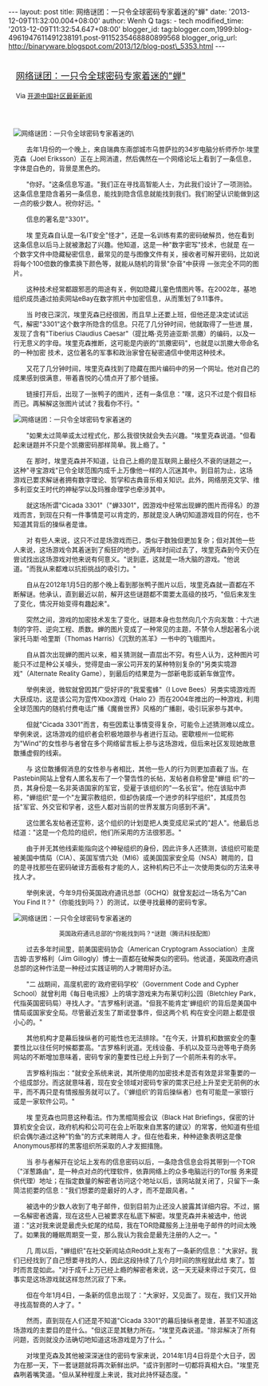 --- layout: post title: 网络谜团：一只令全球密码专家着迷的"蝉" date:
'2013-12-09T11:32:00.004+08:00' author: Wenh Q tags: - tech
modified\_time: '2013-12-09T11:32:54.647+08:00' blogger\_id:
tag:blogger.com,1999:blog-4961947611491238191.post-9115235468880899568
blogger\_orig\_url:
http://binaryware.blogspot.com/2013/12/blog-post\_5353.html ---
<div style="margin: 10px; padding: 5px;">

<div style="font-size: 18px;">

[网络谜团：一只令全球密码专家着迷的"蝉"](http://www.oschina.net/news/46687/fascinating-cicada)

</div>

<div style="font-size: 13px;">

Via [开源中国社区最新新闻](http://www.oschina.net/?from=rss)

</div>

</div>

<div style="font-size: 13px; padding: 15px 0 10px 10px;">

![网络谜团：一只令全球密码专家着迷的](http://static.oschina.net/uploads/img/201312/09063414_C5Jq.jpg)\
<div style="text-indent: 2em;">

去年1月份的一个晚上，来自瑞典东南部城市乌普萨拉的34岁电脑分析师乔尔·埃里克森（Joel
Eriksson）正在上网消遣，然后偶然在一个网络论坛上看到了一条信息，字体是白色的，背景是黑色的。

</div>

<div style="text-indent: 2em;">

"你好。"这条信息写道。"我们正在寻找高智能人士，为此我们设计了一项测验。这条信息里隐含着另一条信息，能找到隐含信息就能找到我们。我们盼望认识能做到这一点的极少数人。祝你好运。"

</div>

<div style="text-indent: 2em;">

信息的署名是"3301"。

</div>

<div style="text-indent: 2em;">

埃
里克森自认是一名IT安全"怪才"，还是一名训练有素的密码破解员，他在看到这条信息以后马上就被激起了兴趣。他知道，这是一种"数字密写"技术，也就是
在一个数字文件中隐藏秘密信息，最常见的是与图像文件有关，接收者可解开密码，比如说将每个100倍数的像素换下颜色等，就能从随机的背景"杂音"中获得
一张完全不同的图片。

</div>

<div style="text-indent: 2em;">

这种技术经常都跟邪恶的用途有关，例如隐藏儿童色情图片等。在2002年，基地组织成员通过拍卖网站eBay在数字照片中加密信息，从而策划了9.11事件。

</div>

<div style="text-indent: 2em;">

当
时夜已深沉，埃里克森已经很困，而且早上还要上班，但他还是决定试试运气，解密"3301"这个数字所隐含的信息。只花了几分钟时间，他就取得了一些进
展，发现了含有"Tiberius Claudius
Caesar"（提比略·克劳迪亚斯·凯撒）的编码，以及一行无意义的字母。埃里克森推断，这可能是内嵌的"凯撒密码"，也就是以凯撒大帝命名的一种加密
技术，这位著名的军事和政治家曾在秘密通信中使用这种技术。

</div>

<div style="text-indent: 2em;">

又花了几分钟时间，埃里克森找到了隐藏在图片编码中的另一个网址。他对自己的成果感到很满意，带着喜悦的心情点开了那个链接。

</div>

<div style="text-indent: 2em;">

链接打开后，出现了一张鸭子的图片，还有一条信息："嘿，这只不过是个假目标而已。再解解这张图片试试？我看你不行。"

</div>

<div style="width: 460px;">

![网络谜团：一只令全球密码专家着迷的](http://static.oschina.net/uploads/img/201312/09063414_WWfk.jpg)

</div>

<div style="text-indent: 2em;">

"如果太过简单或太过程式化，那么我很快就会失去兴趣。"埃里克森说道。"但看起来谜题并不只是个凯撒密码那样简单。我上瘾了。"

</div>

<div style="text-indent: 2em;">

在
那时，埃里克森并不知道，让自己上瘾的是互联网上最经久不衰的谜题之一，这种"寻宝游戏"已令全球范围内成千上万像他一样的人沉迷其中。到目前为止，这场
游戏已要求解谜者拥有数字理论、哲学和古典音乐相关知识。此外，网络朋克文学、维多利亚女王时代的神秘学以及玛雅命理学也牵涉其中。

</div>

<div style="text-indent: 2em;">

就这场所谓"Cicada
3301"（"蝉3301"，因游戏中经常出现蝉的图片而得名）的游戏而言，到现在只有一件事情是可以肯定的，那就是没人确切知道游戏目的何在，也不知道其背后的操纵者是谁。

</div>

<div style="text-indent: 2em;">

对
有些人来说，这只不过是场游戏而已，类似于数独但更加复杂；但对其他一些人来说，这场游戏令其着迷到了痴狂的地步。近两年时间过去了，埃里克森到今天仍在
尝试找出这场游戏对他来说有何意义。"说到底，这就是一场大脑的游戏。"他说道。"而我从来都难以抗拒挑战的吸引力。"

</div>

<div style="text-indent: 2em;">

自从在2012年1月5日的那个晚上看到那张鸭子图片以后，埃里克森就一直都在不断解谜。他承认，直到最近以前，解开这些谜题都不需要太高级的技巧，"但后来发生了变化，情况开始变得有趣起来"。

</div>

<div style="text-indent: 2em;">

突然之间，游戏的加密技术发生了变化，谜题本身也忽然向几个方向发散：十六进制的字符、逆向工程、质数。蝉的图片变成了一种常见的主题，不禁令人想起著名小说家托马斯·哈里斯（Thomas
Harris）《沉默的羔羊》一书中的飞蛾图片。

</div>

<div style="text-indent: 2em;">

自从首次出现蝉的图片以来，相关猜测就一直层出不穷。有些人认为，这种图片可能只不过是种公关噱头，觉得是由一家公司开发的某种特别复杂的"另类实境游戏"（Alternate
Reality Game），到最后的结果是为一部新电影或新车做宣传。

</div>

<div style="text-indent: 2em;">

举例来说，微软就曾因其广受好评的"我爱蜜蜂"（I Love
Bees）另类实境游戏而大获成功，这是该公司为宣传Xbox游戏《Halo
2》而在2004年推出的一种游戏，利用全球范围内的随机付费电话广播《魔兽世界》风格的广播剧，吸引玩家参与其中。

</div>

<div style="text-indent: 2em;">

但就"Cicada
3301"而言，有些因素让事情变得复杂，可能令上述猜测难以成立。举例来说，这场游戏的组织者会积极地跟参与者进行互动。密歇根州一位昵称为"Wind"的女性参与者曾在多个网络留言板上参与这场游戏，但后来社区发现她故意散播虚假的线索。

</div>

<div style="text-indent: 2em;">

与
这位散播假消息的女性参与者相比，其他一些人的行为则更加直截了当。在Pastebin网站上曾有人匿名发布了一个警告性的长帖，发帖者自称曾是"蝉组
织"的一员，其身份是一名非英语国家的军官，受雇于该组织的"一名长官"。他在该贴中声称，"蝉组织"是一个"左翼宗教组织，但却伪装成一个进步的科学组织"，其成员包括"军官、外交官和学者，这些人都对当前的世界发展方向感到不满"。

</div>

<div style="text-indent: 2em;">

这位匿名发帖者还宣称，这个组织的计划是把人类变成尼采式的"超人"。他最后总结道："这是一个危险的组织，他们所采用的方法很邪恶。"

</div>

<div style="text-indent: 2em;">

由于并无其他线索能指向这个神秘组织的身份，因此许多人还猜测，该组织可能是被美国中情局（CIA）、英国军情六处（MI6）或美国国家安全局（NSA）聘用的，目的是寻找那些在密码破译方面极有才能的人，这种机构已不止一次使用类似的方法来寻找人才。

</div>

<div style="text-indent: 2em;">

举例来说，今年9月份英国政府通讯总部（GCHQ）就曾发起过一场名为"Can You
Find It？"（你能找到吗？）的测试，以便寻找最棒的密码专家。

</div>

<div style="width: 460px;">

![网络谜团：一只令全球密码专家着迷的](http://static.oschina.net/uploads/img/201312/09063414_AQK8.jpg)

</div>

<div style="text-align: center;">

<span
style="font-size: 12px;">英国政府通讯总部的"你能找到吗？"谜题（腾讯科技配图）</span>

</div>

<div style="text-indent: 2em;">

过去多年时间里，前美国密码协会（American Cryptogram
Association）主席吉姆·吉罗格利（Jim
Gillogly）博士一直都在破解类似的密码。他说道，英国政府通讯总部的这种作法是一种经过实践证明的人才聘用好办法。

</div>

<div style="text-indent: 2em;">

"二 战期间，高度机密的'政府密码学校'（Government Code and Cypher
School）就曾利用《每日电讯报》上的填字游戏来为布莱切利公园（Bletchley
Park，代指英国密码局）寻找人才。"吉罗格利说道。"但我不能肯定'蝉组织'的背后是美国中情局或国家安全局。尽管最近发生了斯诺登事件，但这两个机
构在安全问题上都是很小心的。"

</div>

<div style="text-indent: 2em;">

其他机构才是幕后操纵者的可能性也无法排除。"在今天，计算机和数据安全的重要性比以往任何时候都要高。"吉罗格利说道。无线设备、手机以及亚马逊等电子商务网站的不断增加意味着，密码专家的重要性已经上升到了一个前所未有的水平。

</div>

<div style="text-indent: 2em;">

吉罗格利指出："就安全系统来说，其所使用的加密技术是否有效是非常重要的一个组成部分。而这就意味着，现在安全领域对密码专家的需求已经上升至史无前例的水平，而不再只是有情报服务就可以了。（'蝉组织'的背后操纵者）也有可能是一家银行或是一家软件公司。"

</div>

<div style="text-indent: 2em;">

埃 里克森也同意这种看法。作为黑帽简报会议（Black Hat
Briefings，保密的计算机安全会议，政府机构和公司可在会上听取来自黑客的建议）的常客，他知道有些组织会偶尔通过这种"钓鱼"的方式来聘用人
才。但在他看来，种种迹象表明这是像Anonymous那样的黑客组织所采取的人才发掘措施。

</div>

<div style="text-indent: 2em;">

当
参与者解开在论坛上发布的信息密码以后，一条隐含信息会将其带到一个TOR（"洋葱路由"，是一种点对点的代理软件，依靠网络上的众多电脑运行的Tor服
务来提供代理）地址；在指定数量的解密者访问这个地址以后，该网站就关闭了，只留下一条简洁扼要的信息："我们想要的是最好的人才，而不是跟风者。"

</div>

<div style="text-indent: 2em;">

被选中的少数人收到了电子邮件，但到目前为止还没人披露其详细内容。不过，据一名解密者透露，现在这些人已被要求在私底下解密。埃里克森并未被选中，他说
道："这对我来说是最虎头蛇尾的结局，我在TOR隐藏服务上注册电子邮件的时间太晚了。如果我的睡眠周期变一变，那么我认为我会是最先注册的人之一。"

</div>

<div style="text-indent: 2em;">

几
周以后，"蝉组织"在社交新闻站点Reddit上发布了一条新的信息："大家好。我们已经找到了自己想要寻找的人，因此这段持续了几个月时间的旅程就此结
束了。暂时而言是如此。"对于成千上万已经上瘾的解密者来说，这一天无疑来得过于突兀，但事实是这场游戏就这样忽然沉寂了下来。

</div>

<div style="text-indent: 2em;">

但在今年1月4日，一条新的信息出现了："大家好，又见面了。现在，我们又开始寻找高智商的人才了。"

</div>

<div style="text-indent: 2em;">

然而，直到现在人们还是不知道"Cicada
3301"的幕后操纵者是谁，甚至不知道这场游戏的主要目的是什么。"但这正是其魅力所在。"埃里克森说道。"除非解决了所有问题，否则就没办法确切地知道这场游戏是为了什么。"

</div>

<div style="text-indent: 2em;">

对埃里克森及其他被深深迷住的密码专家来说，2014年1月4日将是个大日子，因为在那一天，下一套谜题就将再次新鲜出炉。"或许到那时一切都将真相大白。"埃里克森咧着嘴笑道。"但从某种程度上来说，我对此持怀疑态度。"

</div>

</div>
